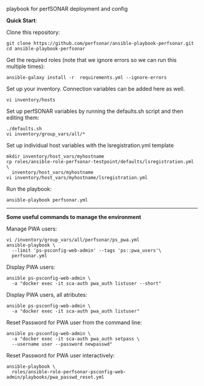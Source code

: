 playbook for perfSONAR deployment and config

**Quick Start**:

Clone this repository:

```
git clone https://github.com/perfsonar/ansible-playbook-perfsonar.git
cd ansible-playbook-perfsonar
```

Get the required roles (note that we ignore errors so we can run this multiple times):

```
ansible-galaxy install -r  requirements.yml --ignore-errors
```

Set up your inventory.  Connection variables can be added here as well.

```
vi inventory/hosts
```

Set up perfSONAR variables by running the defaults.sh script and then editing them:

```
./defaults.sh
vi inventory/group_vars/all/*
```

Set up individual host variables with the lsregistration.yml template

```
mkdir inventory/host_vars/myhostname
cp roles/ansible-role-perfsonar-testpoint/defaults/lsregistration.yml \
  inventory/host_vars/myhostname
vi inventory/host_vars/myhostname/lsregistration.yml
```

Run the playbook:

```
ansible-playbook perfsonar.yml
```

---

**Some useful commands to manage the environment**

Manage PWA users:
```
vi /inventory/group_vars/all/perfsonar/ps_pwa.yml
ansible-playbook \
  --limit 'ps-psconfig-web-admin' --tags 'ps::pwa_users'\
  perfsonar.yml
```

Display PWA users:
```
ansible ps-psconfig-web-admin \
  -a "docker exec -it sca-auth pwa_auth listuser --short"
```

Display PWA users, all atributes:
```
ansible ps-psconfig-web-admin \
  -a "docker exec -it sca-auth pwa_auth listuser"
```
  
Reset Password for PWA user from the command line:
```
ansible ps-psconfig-web-admin \
  -a "docker exec -it sca-auth pwa_auth setpass \
  --username user --password newpasswd"
```

Reset Password for PWA user interactively:
```
ansible-playbook \
  roles/ansible-role-perfsonar-psconfig-web-admin/playbooks/pwa_passwd_reset.yml
```
